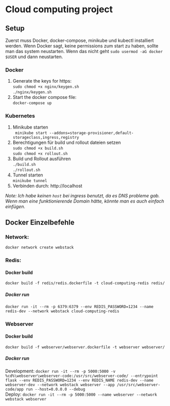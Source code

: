 # Cloud computing project

## Setup

Zuerst muss Docker, docker-compose, minikube und kubectl installiert werden.
Wenn Docker sagt, keine permissions zum start zu haben, sollte man das system neustarten. Wenn das nicht geht `sudo usermod -aG docker $USER` und dann neustarten.

### Docker

1. Generate the keys for https: \
   `sudo chmod +x nginx/keygen.sh` \
   `./nginx/keygen.sh`
2. Start the docker compose file: \
   `docker-compose up`

### Kubernetes

1. Minikube starten \
   ` minikube start --addons=storage-provisioner,default-storageclass,ingress,registry`
2. Berechtigungen für build und rollout dateien setzen \
   `sudo chmod +x build.sh` \
   `sudo chmod +x rollout.sh`
3. Build und Rollout ausführen \
   `./build.sh` \
   `./rollout.sh`
4. Tunnel starten \
   `minikube tunnel`
5. Verbinden durch: http://localhost 

*Note: Ich habe keinen `host` bei ingress benutzt, da es DNS probleme gab.
Wenn man eine funktionierende Domain hätte, könnte man es auch einfach einfügen.*

## Docker Einzelbefehle

### Network:

`docker network create webstack`

### Redis:

#### Docker build

`docker build -f redis/redis.dockerfile -t cloud-computing-redis redis/`

##### Docker run

`docker run -it --rm -p 6379:6379 --env REDIS_PASSWORD=1234 --name redis-dev --network webstack cloud-computing-redis`

### Webserver

#### Docker build

`docker build -f webserver/webserver.dockerfile -t webserver webserver/`

##### Docker run

Development:
`docker run -it --rm -p 5000:5000 -v %cd%\webserver\webserver-code:/usr/src/webserver-code/ --entrypoint flask --env REDIS_PASSWORD=1234 --env REDIS_NAME redis-dev --name webserver-dev --network webstack webserver --app /usr/src/webserver-code/app run --host=0.0.0.0 --debug`\
Deploy:
`docker run -it --rm -p 5000:5000 --name webserver --network webstack webserver`